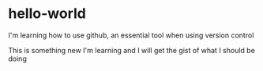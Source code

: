 # hello-world
I'm learning how to use github, an essential tool when using version control


This is something new I'm learning and I will get the gist of what I should be doing
